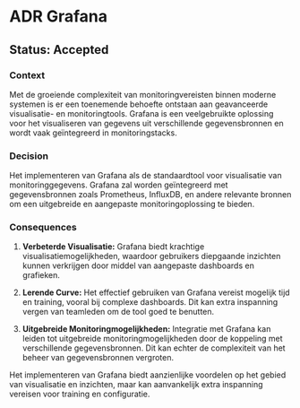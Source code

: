 # ADR Grafana
## Status: Accepted

### Context

Met de groeiende complexiteit van monitoringvereisten binnen moderne systemen is er een toenemende behoefte ontstaan aan geavanceerde visualisatie- en monitoringtools. Grafana is een veelgebruikte oplossing voor het visualiseren van gegevens uit verschillende gegevensbronnen en wordt vaak geïntegreerd in monitoringstacks.

### Decision

Het implementeren van Grafana als de standaardtool voor visualisatie van monitoringgegevens. Grafana zal worden geïntegreerd met gegevensbronnen zoals Prometheus, InfluxDB, en andere relevante bronnen om een uitgebreide en aangepaste monitoringoplossing te bieden.

### Consequences

1. **Verbeterde Visualisatie:** Grafana biedt krachtige visualisatiemogelijkheden, waardoor gebruikers diepgaande inzichten kunnen verkrijgen door middel van aangepaste dashboards en grafieken.

2. **Lerende Curve:** Het effectief gebruiken van Grafana vereist mogelijk tijd en training, vooral bij complexe dashboards. Dit kan extra inspanning vergen van teamleden om de tool goed te benutten.

3. **Uitgebreide Monitoringmogelijkheden:** Integratie met Grafana kan leiden tot uitgebreide monitoringmogelijkheden door de koppeling met verschillende gegevensbronnen. Dit kan echter de complexiteit van het beheer van gegevensbronnen vergroten.

Het implementeren van Grafana biedt aanzienlijke voordelen op het gebied van visualisatie en inzichten, maar kan aanvankelijk extra inspanning vereisen voor training en configuratie.
